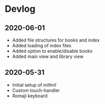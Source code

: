 # Devlog

## 2020-06-01
- Added file structures for books and index
- Added loading of index files
- Added option to enable/disable books
- Added main view and library view

## 2020-05-31
- Initial setup of mithril
- Custom touch-handler
- Romaji keyboard